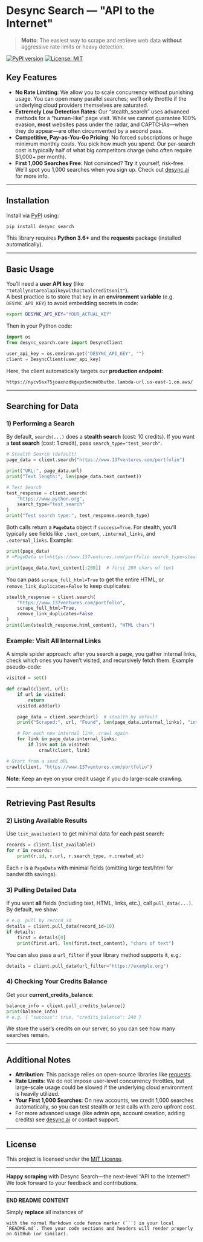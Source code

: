 # Desync Search — "API to the Internet"

> **Motto**: The easiest way to scrape and retrieve web data **without** aggressive rate limits or heavy detection.

[![PyPI version](https://img.shields.io/pypi/v/desync_search.svg)](https://pypi.org/project/desync_search/)
[![License: MIT](https://img.shields.io/badge/License-MIT-yellow.svg)](https://opensource.org/licenses/MIT)

## Key Features

- **No Rate Limiting**: We allow you to scale concurrency without punishing usage. You can open many parallel searches; we’ll only throttle if the underlying cloud providers themselves are saturated.  
- **Extremely Low Detection Rates**: Our “stealth_search” uses advanced methods for a “human-like” page visit. While we cannot guarantee 100% evasion, **most** websites pass under the radar, and CAPTCHAs—when they do appear—are often circumvented by a second pass.  
- **Competitive, Pay-as-You-Go Pricing**: No forced subscriptions or huge minimum monthly costs. You pick how much you spend. Our per-search cost is typically half of what big competitors charge (who often require \$1,000+ per month).  
- **First 1,000 Searches Free**: Not convinced? **Try** it yourself, risk-free. We’ll spot you 1,000 searches when you sign up. Check out [desync.ai](https://desync.ai/) for more info.

---

## Installation

Install via [PyPI](https://pypi.org/project/desync_search/) using:

```bash
pip install desync_search
```

This library requires **Python 3.6+** and the **requests** package (installed automatically).

---

## Basic Usage

You’ll need a **user API key** (like `"totallynotarealapikeywithactualcreditsonit"`).  
A best practice is to store that key in an **environment variable** (e.g. `DESYNC_API_KEY`) to avoid embedding secrets in code:

```bash
export DESYNC_API_KEY="YOUR_ACTUAL_KEY"
```

Then in your Python code:

```python
import os
from desync_search.core import DesyncClient

user_api_key = os.environ.get("DESYNC_API_KEY", "")
client = DesyncClient(user_api_key)
```

Here, the client automatically targets our **production endpoint**:  
```
https://nycv5sx75joaxnzdkgvpx5mcme0butbo.lambda-url.us-east-1.on.aws/
```

---

## Searching for Data

### 1) Performing a Search

By default, `search(...)` does a **stealth search** (cost: 10 credits). If you want a **test search** (cost: 1 credit), pass `search_type="test_search"`.

```python
# Stealth Search (default)
page_data = client.search("https://www.137ventures.com/portfolio")

print("URL:", page_data.url)
print("Text length:", len(page_data.text_content))

# Test Search
test_response = client.search(
    "https://www.python.org", 
    search_type="test_search"
)
print("Test search type:", test_response.search_type)
```

Both calls return a **`PageData`** object if `success=True`. For stealth, you’ll typically see fields like `.text_content`, `.internal_links`, and `.external_links`. Example:

```python
print(page_data)
# <PageData url=https://www.137ventures.com/portfolio search_type=stealth_search timestamp=... complete=True>

print(page_data.text_content[:200])  # first 200 chars of text
```

You can pass `scrape_full_html=True` to get the entire HTML, or `remove_link_duplicates=False` to keep duplicates:

```python
stealth_response = client.search(
    "https://www.137ventures.com/portfolio",
    scrape_full_html=True,
    remove_link_duplicates=False
)
print(len(stealth_response.html_content), "HTML chars")
```

### Example: Visit All Internal Links

A simple spider approach: after you search a page, you gather internal links, check which ones you haven’t visited, and recursively fetch them. Example pseudo-code:

```python
visited = set()

def crawl(client, url):
    if url in visited:
        return
    visited.add(url)

    page_data = client.search(url)  # stealth by default
    print("Scraped:", url, "Found", len(page_data.internal_links), "internal links")

    # For each new internal link, crawl again
    for link in page_data.internal_links:
        if link not in visited:
            crawl(client, link)

# Start from a seed URL
crawl(client, "https://www.137ventures.com/portfolio")
```

**Note**: Keep an eye on your credit usage if you do large-scale crawling.

---

## Retrieving Past Results

### 2) Listing Available Results

Use `list_available()` to get minimal data for each past search:

```python
records = client.list_available()
for r in records:
    print(r.id, r.url, r.search_type, r.created_at)
```

Each `r` is a `PageData` with minimal fields (omitting large text/html for bandwidth savings).

### 3) Pulling Detailed Data

If you want **all** fields (including text, HTML, links, etc.), call `pull_data(...)`.  
By default, we show:

```python
# e.g. pull by record_id
details = client.pull_data(record_id=10)
if details:
    first = details[0]
    print(first.url, len(first.text_content), "chars of text")
```

You can also pass a `url_filter` if your library method supports it, e.g.:

```python
details = client.pull_data(url_filter="https://example.org")
```

### 4) Checking Your Credits Balance

Get your **current_credits_balance**:

```python
balance_info = client.pull_credits_balance()
print(balance_info)
# e.g. { "success": true, "credits_balance": 240 }
```

We store the user’s credits on our server, so you can see how many searches remain.

---

## Additional Notes

- **Attribution**: This package relies on open-source libraries like [requests](https://pypi.org/project/requests/).  
- **Rate Limits**: We do not impose user-level concurrency throttles, but large-scale usage could be slowed if the underlying cloud environment is heavily utilized.  
- **Your First 1,000 Searches**: On new accounts, we credit 1,000 searches automatically, so you can test stealth or test calls with zero upfront cost.  
- For more advanced usage (like admin ops, account creation, adding credits) see [desync.ai](https://desync.ai/) or contact support.

---

## License

This project is licensed under the [MIT License](LICENSE).

---

**Happy scraping** with Desync Search—the next-level “API to the Internet”! We look forward to your feedback and contributions.

---
**END README CONTENT**  

Simply **replace** all instances of 
```
with the normal Markdown code fence marker (```) in your local `README.md`. Then your code sections and headers will render properly on GitHub (or similar).
